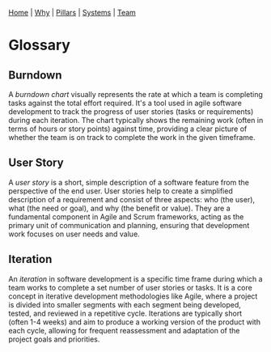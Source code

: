[Home](README.md) | [Why](why.md) | [Pillars](pillars.md) | [Systems](systems.md) | [Team](team-model.md)

# Glossary

## Burndown
A *burndown chart* visually represents the rate at which a team is completing tasks against the total effort required. It's a tool used in agile software development to track the progress of user stories (tasks or requirements) during each iteration. The chart typically shows the remaining work (often in terms of hours or story points) against time, providing a clear picture of whether the team is on track to complete the work in the given timeframe.

## User Story
A *user story* is a short, simple description of a software feature from the perspective of the end user. User stories help to create a simplified description of a requirement and consist of three aspects: who (the user), what (the need or goal), and why (the benefit or value). They are a fundamental component in Agile and Scrum frameworks, acting as the primary unit of communication and planning, ensuring that development work focuses on user needs and value.

## Iteration
An *iteration* in software development is a specific time frame during which a team works to complete a set number of user stories or tasks. It is a core concept in iterative development methodologies like Agile, where a project is divided into smaller segments with each segment being developed, tested, and reviewed in a repetitive cycle. Iterations are typically short (often 1-4 weeks) and aim to produce a working version of the product with each cycle, allowing for frequent reassessment and adaptation of the project goals and priorities.